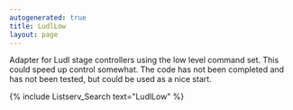 ```yaml
---
autogenerated: true
title: LudlLow
layout: page
---
```


Adapter for Ludl stage controllers using the low level command set. This
could speed up control somewhat. The code has not been completed and has
not been tested, but could be used as a nice start.

{% include Listserv_Search text="LudlLow" %}

